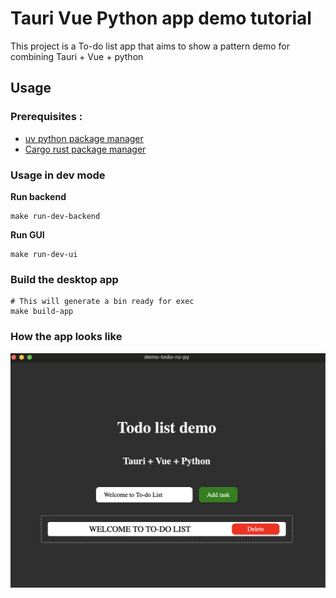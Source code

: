 # Tauri Vue Python app demo tutorial 
This project is a To-do list app that aims to show a pattern demo for combining
Tauri + Vue + python

## Usage 

### Prerequisites : 
* [uv python package manager](https://docs.astral.sh/uv/guides/install-python/)
* [Cargo rust package manager](https://doc.rust-lang.org/cargo/getting-started/installation.html) 

### Usage in dev mode 

**Run backend** 
```
make run-dev-backend
```

**Run GUI** 
```
make run-dev-ui
```

### Build the desktop app 

```
# This will generate a bin ready for exec 
make build-app
```
### How the app looks like 
![screen](public/screen.png)